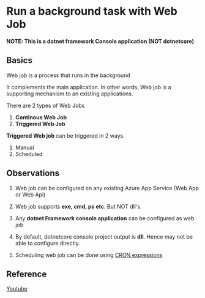 # Run a background task with Web Job
**NOTE: This is a dotnet framework Console application (NOT dotnetcore)**

## Basics
Web job is a process that runs in the background

It complements the main application. In other words, Web job is a supporting mechanism to an existing applications.

There are 2 types of Web Jobs
  1. **Continous Web Job**
  2. **Triggered Web Job**

**Triggered Web job** can be triggered in 2 ways.
  1. Manual
  2. Scheduled


## Observations
1. Web job can be configured on any existing Azure App Service (Web App or Web Api)

2. Web job supports **exe, cmd, ps etc**. But NOT dll's.

3. Any **dotnet Framework console application** can be configured as web job

4. By default, dotnetcore console project output is **dll**. Hence may not be able to configure directly.

5. Scheduling web job can be done using [CRON expressions](https://docs.microsoft.com/en-in/azure/app-service/webjobs-create#ncrontab-expressions)
   

## Reference
[Youtube](https://www.youtube.com/watch?v=-A6hsUPSkWU)
